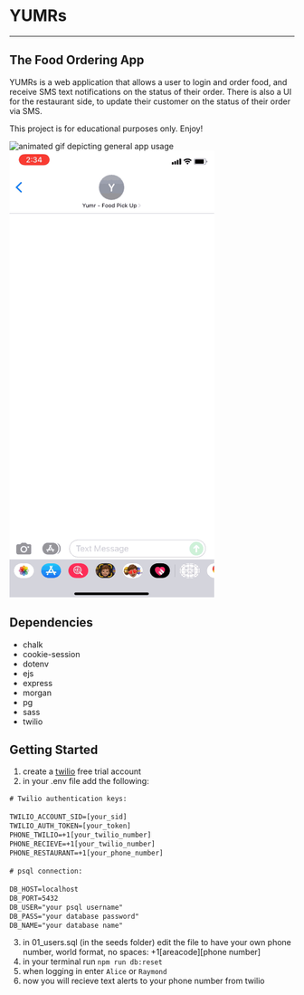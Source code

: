 # YUMRs

---

## The Food Ordering App

YUMRs is a web application that allows a user to login and order food, and receive SMS text notifications on the status of their order. There is also a UI for the restaurant side, to update their customer on the status of their order via SMS.

This project is for educational purposes only. Enjoy!

![animated gif depicting general app usage](public/assets/gifs/yumr.gif)
![animated gif demonstrating SMS feature](public/assets/gifs/yumrSMS.gif)

<!-- !["screenshot of landing page"](https://raw.githubusercontent.com/deuxp/food_pu_ordering/ec0f34e723494c4f58121dc76f361a6eb9214241/public/assets/imgs/landing-screenshot.png)
!["screenshot of menu page"](https://raw.githubusercontent.com/deuxp/food_pu_ordering/ec0f34e723494c4f58121dc76f361a6eb9214241/public/assets/imgs/menu-screenshot.png)
!["screenshot of chef's page"](https://raw.githubusercontent.com/deuxp/food_pu_ordering/ec0f34e723494c4f58121dc76f361a6eb9214241/public/assets/imgs/chefs-screenshot.png) -->

## Dependencies

- chalk
- cookie-session
- dotenv
- ejs
- express
- morgan
- pg
- sass
- twilio

## Getting Started

1. create a [twilio](https://www.twilio.com/try-twilio) free trial account
2. in your .env file add the following:

```
# Twilio authentication keys:

TWILIO_ACCOUNT_SID=[your_sid]
TWILIO_AUTH_TOKEN=[your_token]
PHONE_TWILIO=+1[your_twilio_number]
PHONE_RECIEVE=+1[your_twilio_number]
PHONE_RESTAURANT=+1[your_phone_number]

# psql connection:

DB_HOST=localhost
DB_PORT=5432
DB_USER="your psql username"
DB_PASS="your database password"
DB_NAME="your database name"
```

3. in 01_users.sql (in the seeds folder) edit the file to have your own phone number, world format, no spaces: +1[areacode][phone number]
4. in your terminal run `npm run db:reset`
5. when logging in enter `Alice` or `Raymond`
6. now you will recieve text alerts to your phone number from twilio
